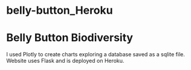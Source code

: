 # belly-button_Heroku

<h1>Belly Button Biodiversity</h1>

I used Plotly to create charts exploring a database saved as a sqlite file. Website uses Flask and is deployed on Heroku. 
